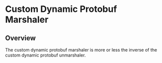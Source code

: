 # Custom Dynamic Protobuf Marshaler

## Overview

The custom dynamic protobuf marshaler is more or less the inverse of the custom dynamic protobuf unmarshaler.
